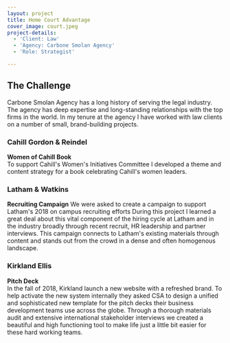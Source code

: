 ```yaml
---
layout: project
title: Home Court Advantage
cover_image: court.jpeg
project-details:
  - 'Client: Law'
  - 'Agency: Carbone Smolan Agency'
  - 'Role: Strategist'

---
```

## The Challenge
Carbone Smolan Agency has a long history of serving the legal industry. The agency has deep expertise and long-standing relationships with the top firms in the world. In my tenure at the agency I have worked with law clients on a number of small, brand-building projects.


### Cahill Gordon & Reindel
**Women of Cahill Book**  
To support Cahill's Women's Initiatives Committee I developed a theme and content strategy for a book celebrating Cahill's women leaders.

### Latham & Watkins
**Recruiting Campaign**
We were asked to create a campaign to support Latham's 2018 on campus recruiting efforts During this project I learned a great deal about this vital component of the hiring cycle at Latham and in the industry broadly through recent recruit, HR leadership and partner interviews. This campaign connects to Latham's existing materials through content and stands out from the crowd in a dense and often homogenous landscape.

### Kirkland Ellis
**Pitch Deck**  
In the fall of 2018, Kirkland launch a new website with a refreshed brand. To help activate the new system internally they asked CSA to design a unified and sophisticated new template for the pitch decks their business development teams use across the globe. Through a thorough materials audit and extensive international stakeholder interviews we created a beautiful and high functioning tool to make life just a little bit easier for these hard working teams.
